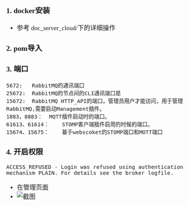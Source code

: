 <span  style="font-family: Simsun,serif; font-size: 17px; ">

### 1. docker安装

- 参考 doc_server_cloud/下的详细操作

### 2. pom导入

### 3. 端口

~~~
5672: 	RabbitMQ的通讯端口
25672:	RabbitMQ的节点间的CLI通讯端口是
15672:	RabbitMQ HTTP_API的端口，管理员用户才能访问，用于管理RabbitMQ,需要启动Management插件。
1883，8883：	MQTT插件启动时的端口。
61613、61614：	STOMP客户端插件启用的时候的端口。
15674、15675：	基于webscoket的STOMP端口和MOTT端口
~~~

### 4. 开启权限

~~~
ACCESS_REFUSED - Login was refused using authentication mechanism PLAIN. For details see the broker logfile.
~~~

- 在管理页面
- ![截图](https://gitee.com/MyYukino/media/raw/master/PicGo/202204272314410.png)

</span>